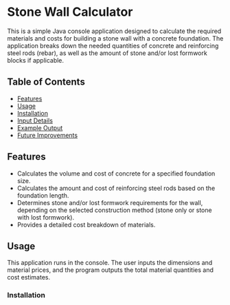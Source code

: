 # Stone Wall Calculator

This is a simple Java console application designed to calculate the required materials and costs for building a stone wall with a concrete foundation. The application breaks down the needed quantities of concrete and reinforcing steel rods (rebar), as well as the amount of stone and/or lost formwork blocks if applicable.

## Table of Contents
- [Features](#features)
- [Usage](#usage)
- [Installation](#installation)
- [Input Details](#input-details)
- [Example Output](#example-output)
- [Future Improvements](#future-improvements)

## Features
- Calculates the volume and cost of concrete for a specified foundation size.
- Calculates the amount and cost of reinforcing steel rods based on the foundation length.
- Determines stone and/or lost formwork requirements for the wall, depending on the selected construction method (stone only or stone with lost formwork).
- Provides a detailed cost breakdown of materials.

## Usage
This application runs in the console. The user inputs the dimensions and material prices, and the program outputs the total material quantities and cost estimates.

### Installation
